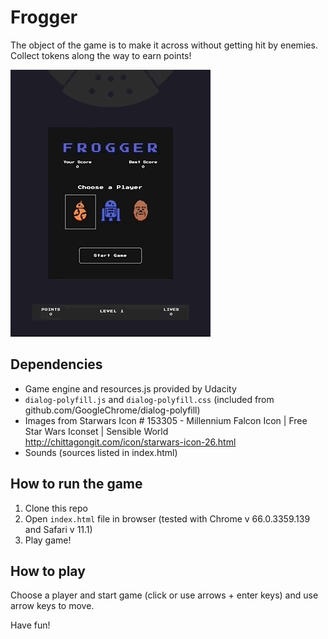 Frogger
===============================

The object of the game is to make it across without getting hit by enemies. Collect tokens along the way to earn points!

![alt text](docs/frogger1small.gif)

## Dependencies
- Game engine and resources.js provided by Udacity
- `dialog-polyfill.js` and `dialog-polyfill.css` (included from github.com/GoogleChrome/dialog-polyfill)
- Images from Starwars Icon # 153305 - Millennium Falcon Icon | Free Star Wars Iconset | Sensible World
http://chittagongit.com/icon/starwars-icon-26.html
- Sounds (sources listed in index.html)


## How to run the game
1. Clone this repo
2. Open `index.html` file in browser (tested with Chrome v 66.0.3359.139 and Safari v 11.1)
3. Play game!


## How to play

Choose a player and start game (click or use arrows + enter keys) and use arrow keys to move.

Have fun!
